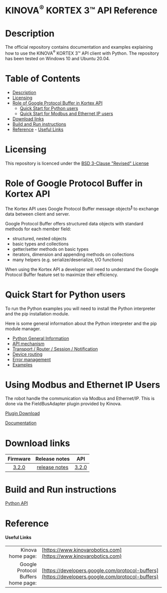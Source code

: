 <!--
* KINOVA (R) KORTEX 3(TM)
*
* Copyright (c) 2018 Kinova inc. All rights reserved.
*
* This software may be modified and distributed
* under the terms of the BSD 3-Clause license.
*
* Refer to the LICENSE file for details.
*
-->

<h1>KINOVA<sup>®</sup> KORTEX 3™ API Reference</h1>

<a id="markdown-description" name="description"></a>
# Description

The official repository contains documentation and examples explaining how to use the KINOVA<sup>®</sup> KORTEX 3™ API client with Python. The repository has been tested on Windows 10 and Ubuntu 20.04.

<h1>Table of Contents</h1>

<!-- TOC -->

- [Description](#description)
- [Licensing](#licensing)
- [Role of Google Protocol Buffer in Kortex API](#role-of-google-protocol-buffer-in-kortex-api)
  - [Quick Start for Python users](#quick-start-for-python-users)
  - [Quick Start for Modbus and Ethernet IP users](#quick-start-for-modbus-ethernet-ip-users)
- [Download links](#download-links)
- [Build and Run instructions](#build-and-run-instructions)
- [Reference](#reference)
      - [Useful Links](#useful-links)

<!-- /TOC -->

<a id="markdown-licensing" name="licensing"></a>
# Licensing 
This repository is licenced under the [BSD 3-Clause "Revised" License](./LICENSE) 

<a id="markdown-role-of-google-protobuf-in-kortex-api" name="role-of-google-protobuf-in-kortex-api"></a>
# Role of Google Protocol Buffer in Kortex API 

The Kortex API uses Google Protocol Buffer message objects<sup>**[1](#useful-links)**</sup> to exchange data between client and server.  

Google Protocol Buffer offers structured data objects with standard methods for each member field:  
+ structured, nested objects
+ basic types and collections
+ getter/setter methods on basic types
+ iterators, dimension and appending methods on collections
+ many helpers (e.g. serialize/deserialize, I/O functions)
  

When using the Kortex API a developer will need to understand the Google Protocol Buffer feature set to maximize their efficiency.  


<a id="markdown-quick-start-howto-python" name="quick-start-howto-python"></a>
# Quick Start for Python users

  To run the Python examples you will need to install the Python interpreter and the pip installation module.

  Here is some general information about the Python interpreter and the pip module manager.  
  - [Python General Information](./linked_md/python_quick_start.md)
  - [API mechanism](./linked_md/python_api_mechanism.md)
  - [Transport / Router / Session / Notification](./linked_md/python_transport_router_session_notif.md)
  - [Device routing](./linked_md/python_device_routing.md)
  - [Error management](./linked_md/python_error_management.md)
  - [Examples](./api_python/readme.md)

<a id="markdown-quick-start-howto-modbus" name="quick-start-howto-modbus"></a>
# Using Modbus and Ethernet IP Users
The robot handle the communication via  Modbus  and Ethernet/IP. This is done via the FieldBusAdapter plugin provided by Kinova.

[Plugin Download](https://artifactory.kinovaapps.com:443/artifactory/generic-public/kortex/plugins/fieldbus_adapter/1.1.0/fieldbus_adapter_1.1.0-r.5.kp)

[Documentation](https://artifactory.kinovaapps.com:443/artifactory/generic-documentation-public/Documentation/Link%206/Plugins/Fieldbus%20Adapter/EN-UG-021-FieldBusAdapter-Plugin-user-guide-r1.1.pdf)


<a id="markdown-api-download-links" name="api-download-links"></a>
# Download links


| Firmware     | Release notes      | API |
| :----------: | :-----------: | :-----------:|
| [3.2.0](https://artifactory.kinovaapps.com:443/artifactory/generic-local-public/kortex/link6/3.2.0/link6-3.2.0-r.38.swu)   | [release notes](https://artifactory.kinovaapps.com:443/artifactory/generic-documentation-public/Documentation/Link%206/Technical%20documentation/User%20Guide/EN-eRN-020-Link-6-release-notes.pdf)    | [3.2.0](https://artifactory.kinovaapps.com/artifactory/generic-public/kortex/API/3.2.0/kortex_api-3.2.0.9-py3-none-any.whl)|

</details>
<a id="markdown-build-and-run-instructions" name="build-and-run-instructions"></a>

# Build and Run instructions

[Python API](./api_python/README.md) 

<a id="markdown-reference" name="reference"></a>
# Reference
<a id="markdown-useful-links" name="useful-links"></a>
#### Useful Links
|  |  |
| ---: | --- |
| Kinova home page: | [https://www.kinovarobotics.com](https://www.kinovarobotics.com)|
| Google Protocol Buffers home page: | [https://developers.google.com/protocol-buffers](https://developers.google.com/protocol-buffers) |
